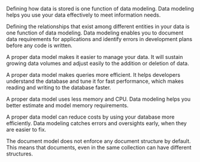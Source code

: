 Defining how data is stored is one function of data modeling. Data modeling helps you use your data effectively to meet information needs.

Defining the relationships that exist among different entities in your data is one function of data modeling. Data modeling enables you to document data requirements for applications and identify errors in development plans before any code is written.

A proper data model makes it easier to manage your data. It will sustain growing data volumes and adjust easily to the addition or deletion of data.

A proper data model makes queries more efficient. It helps developers understand the database and tune it for fast performance, which makes reading and writing to the database faster.

A proper data model uses less memory and CPU. Data modeling helps you better estimate and model memory requirements.

A proper data model can reduce costs by using your database more efficiently. Data modeling catches errors and oversights early, when they are easier to fix.

The document model does not enforce any document structure by default. This means that documents, even in the same collection can have different structures.